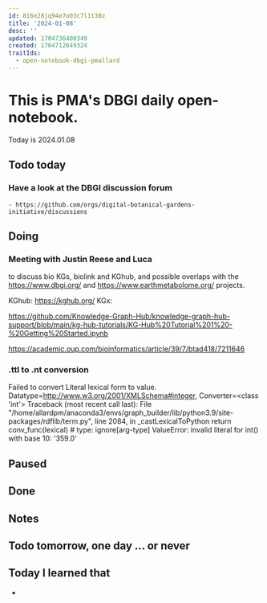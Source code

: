 ```yaml
---
id: 816e28jq94e7o03c7l1t30z
title: '2024-01-08'
desc: ''
updated: 1704736400349
created: 1704712049324
traitIds:
  - open-notebook-dbgi-pmallard
---
```



# This is PMA's DBGI daily open-notebook.

Today is 2024.01.08

## Todo today

### Have a look at the DBGI discussion forum
    - https://github.com/orgs/digital-botanical-gardens-initiative/discussions
###
###

## Doing

### Meeting with Justin Reese and Luca

 to discuss bio KGs, biolink and KGhub, and possible overlaps with the https://www.dbgi.org/ and https://www.earthmetabolome.org/ projects.

KGhub: https://kghub.org/
KGx: 

https://github.com/Knowledge-Graph-Hub/knowledge-graph-hub-support/blob/main/kg-hub-tutorials/KG-Hub%20Tutorial%201%20-%20Getting%20Started.ipynb

https://academic.oup.com/bioinformatics/article/39/7/btad418/7211646




### .ttl to .nt conversion

Failed to convert Literal lexical form to value. Datatype=http://www.w3.org/2001/XMLSchema#integer, Converter=<class 'int'>
Traceback (most recent call last):
  File "/home/allardpm/anaconda3/envs/graph_builder/lib/python3.9/site-packages/rdflib/term.py", line 2084, in _castLexicalToPython
    return conv_func(lexical)  # type: ignore[arg-type]
ValueError: invalid literal for int() with base 10: '359.0'




## Paused

## Done

## Notes

## Todo tomorrow, one day ... or never

###
###
###


## Today I learned that

-